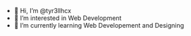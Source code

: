 - 👋 Hi, I’m @tyr3llhcx
- 👀 I’m interested in Web Development
- 🌱 I’m currently learning Web Developement and Designing
